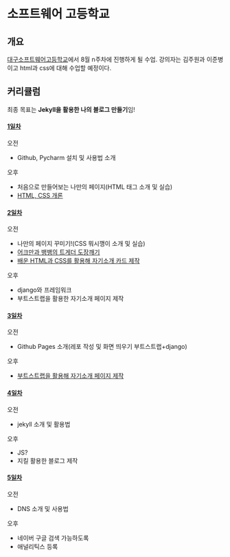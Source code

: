 # 소프트웨어 고등학교

## 개요
[대구소프트웨어고등학교](http://www.dgsw.hs.kr/)에서 8월 n주차에 진행하게 될  수업. 강의자는 김주원과 이준병이고 html과 css에 대해 수업할 예정이다.

## 커리큘럼
최종 목표는 **Jekyll을 활용한 나의 블로그 만들기**임!
#### [1일차](./11st.md)
오전
- Github, Pycharm 설치 및 사용법 소개

오후
- 처음으로 만들어보는 나만의 페이지(HTML 태그 소개 및 실습)
- [HTML, CSS 개론](https://github.com/haedal-with-knu/WWW/blob/master/documents/4.css_bootstrap.md)
#### [2일차](./2nd.md)
오전
- 나만의 페이지 꾸미기!(CSS 뭐시깽이 소개 및 실습)
- [어크만과 뱅뱅의 트게더 도장깨기](https://github.com/haedal-with-knu/make_tgd)
- [배운 HTML과 CSS를 활용해 자기소개 카드 제작](https://github.com/haedal-with-knu/instuctorTraining/blob/master/challenge/A.HTML_CSS_mycard.md)

오후
- django와 프레임워크
- 부트스트랩을 활용한 자기소개 페이지 제작
#### [3일차](./3rd.md)
오전
- Github Pages 소개(레포 작성 및 화면 띄우기 부트스트랩+django)

오후
- [부트스트랩을 활용해 자기소개 페이지 제작](https://github.com/haedal-with-knu/WWW/blob/master/documents/6.introductionWeb.md)
#### [4일차](./4th.md)
오전
- jekyll 소개 및 활용법

오후
- JS?
- 지킬 활용한 블로그 제작
#### [5일차](./5th.md)
오전
- DNS 소개 및 사용법

오후
- 네이버 구글 검색 가능하도록
- 애널리틱스 등록
